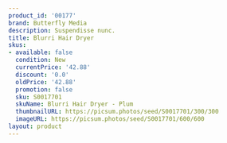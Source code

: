 ```yaml
---
product_id: '00177'
brand: Butterfly Media
description: Suspendisse nunc.
title: Blurri Hair Dryer
skus:
- available: false
  condition: New
  currentPrice: '42.88'
  discount: '0.0'
  oldPrice: '42.88'
  promotion: false
  sku: S0017701
  skuName: Blurri Hair Dryer - Plum
  thumbnailURL: https://picsum.photos/seed/S0017701/300/300
  imageURL: https://picsum.photos/seed/S0017701/600/600
layout: product
---
```

